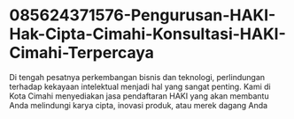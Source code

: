 # 085624371576-Pengurusan-HAKI-Hak-Cipta-Cimahi-Konsultasi-HAKI-Cimahi-Terpercaya
Di tengah pesatnya perkembangan bisnis dan teknologi, perlindungan terhadap kekayaan intelektual menjadi hal yang sangat penting. Kami di Kota Cimahi menyediakan jasa pendaftaran HAKI yang akan membantu Anda melindungi karya cipta, inovasi produk, atau merek dagang Anda

